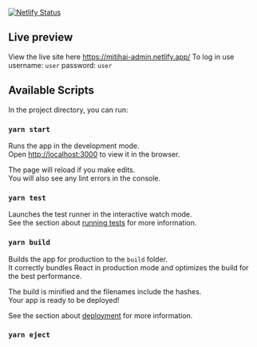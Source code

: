 [![Netlify Status](https://api.netlify.com/api/v1/badges/156b16dc-8ed3-43d1-b576-87d1d43a3c59/deploy-status)](https://app.netlify.com/sites/mitihai-admin/deploys)

## Live preview
View the live site here https://mitihai-admin.netlify.app/
To log in use username: `user`
password: `user`
## Available Scripts

In the project directory, you can run:

### `yarn start`

Runs the app in the development mode.<br />
Open [http://localhost:3000](http://localhost:3000) to view it in the browser.

The page will reload if you make edits.<br />
You will also see any lint errors in the console.

### `yarn test`

Launches the test runner in the interactive watch mode.<br />
See the section about [running tests](https://facebook.github.io/create-react-app/docs/running-tests) for more information.

### `yarn build`

Builds the app for production to the `build` folder.<br />
It correctly bundles React in production mode and optimizes the build for the best performance.

The build is minified and the filenames include the hashes.<br />
Your app is ready to be deployed!

See the section about [deployment](https://facebook.github.io/create-react-app/docs/deployment) for more information.

### `yarn eject`

